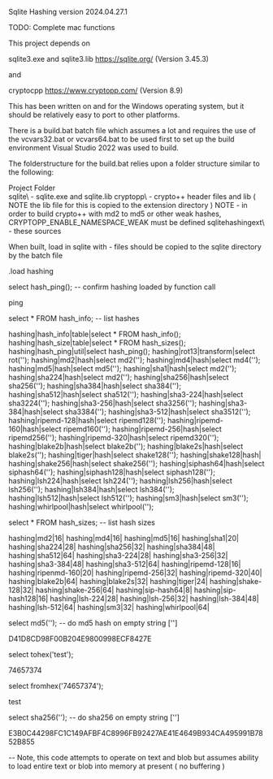 Sqlite Hashing version 2024.04.27.1

TODO: Complete mac functions


This project depends on 

sqlite3.exe and  sqlite3.lib https://sqlite.org/ (Version 3.45.3)

and 

cryptocpp https://www.cryptopp.com/ (Version 8.9)

This has been written on and for the Windows operating system, but it should be relatively easy to port to other platforms.

There is a build.bat batch file which assumes a lot and requires the use of the vcvars32.bat or vcvars64.bat to be used first to set up the build environment
Visual Studio 2022 was used to build.

The folderstructure for the  build.bat relies upon a folder structure similar to the following:

Project Folder\
  sqlite\ - sqlite.exe and sqlite.lib
  cryptopp\ - crypto++ header files and lib ( NOTE the lib file for this is copied to the extension directory )
    NOTE - in order to build crypto++ with md2 to md5 or other weak hashes, CRYPTOPP_ENABLE_NAMESPACE_WEAK must be defined
  sqlitehashingext\ - these sources 
  

When built, load in sqlite with - files should be copied to the sqlite directory by the batch file

.load hashing

select hash_ping(); -- confirm hashing loaded by function call

ping

select * FROM hash_info; -- list hashes

hashing|hash_info|table|select * FROM hash_info();
hashing|hash_size|table|select * FROM hash_sizes();
hashing|hash_ping|util|select hash_ping();
hashing|rot13|transform|select rot('');
hashing|md2|hash|select md2('');
hashing|md4|hash|select md4('');
hashing|md5|hash|select md5('');
hashing|sha1|hash|select md2('');
hashing|sha224|hash|select md2('');
hashing|sha256|hash|select sha256('');
hashing|sha384|hash|select sha384('');
hashing|sha512|hash|select sha512('');
hashing|sha3-224|hash|select sha3224('');
hashing|sha3-256|hash|select sha3256('');
hashing|sha3-384|hash|select sha3384('');
hashing|sha3-512|hash|select sha3512('');
hashing|ripemd-128|hash|select ripemd128('');
hashing|ripemd-160|hash|select ripemd160('');
hashing|ripemd-256|hash|select ripemd256('');
hashing|ripemd-320|hash|select ripemd320('');
hashing|blake2b|hash|select blake2b('');
hashing|blake2s|hash|select blake2s('');
hashing|tiger|hash|select shake128('');
hashing|shake128|hash|
hashing|shake256|hash|select shake256('');
hashing|siphash64|hash|select siphash64('');
hashing|siphash128|hash|select siphash128('');
hashing|lsh224|hash|select lsh224('');
hashing|lsh256|hash|select lsh256('');
hashing|lsh384|hash|select lsh384('');
hashing|lsh512|hash|select lsh512('');
hashing|sm3|hash|select sm3('');
hashing|whirlpool|hash|select whirlpool('');

select * FROM hash_sizes; -- list hash sizes

hashing|md2|16|
hashing|md4|16|
hashing|md5|16|
hashing|sha1|20|
hashing|sha224|28|
hashing|sha256|32|
hashing|sha384|48|
hashing|sha512|64|
hashing|sha3-224|28|
hashing|sha3-256|32|
hashing|sha3-384|48|
hashing|sha3-512|64|
hashing|ripemd-128|16|
hashing|ripenmd-160|20|
hashing|ripemd-256|32|
hashing|ripemd-320|40|
hashing|blake2b|64|
hashing|blake2s|32|
hashing|tiger|24|
hashing|shake-128|32|
hashing|shake-256|64|
hashing|sip-hash64|8|
hashing|sip-hash128|16|
hashing|lsh-224|28|
hashing|lsh-256|32|
hashing|lsh-384|48|
hashing|lsh-512|64|
hashing|sm3|32|
hashing|whirlpool|64|

select md5(''); -- do md5 hash on empty string ['']

D41D8CD98F00B204E9800998ECF8427E

select tohex('test');

74657374

select fromhex('74657374');

test

select sha256(''); -- do sha256 on empty string ['']

E3B0C44298FC1C149AFBF4C8996FB92427AE41E4649B934CA495991B7852B855

-- Note, this code attempts to operate on text and blob but assumes ability to load entire text or blob into memory at present ( no buffering )
